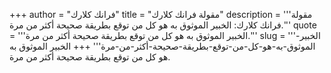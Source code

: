 +++
author = "فرانك كلارك"
title = "مقولة فرانك كلارك"
description = '''مقولة فرانك كلارك: الخبير الموثوق به هو كل من توقع بطريقة صحيحة أكثر من مرة.'''
quote = '''الخبير الموثوق به هو كل من توقع بطريقة صحيحة أكثر من مرة.'''
slug = '''الخبير-الموثوق-به-هو-كل-من-توقع-بطريقة-صحيحة-أكثر-من-مرة'''
+++
الخبير الموثوق به هو كل من توقع بطريقة صحيحة أكثر من مرة.
